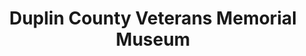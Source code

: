 ---
layout: repo
title: "Duplin County Veterans Memorial Museum"
id: 4929
permalink: repos/4929/
---